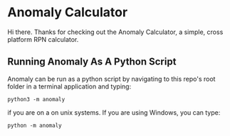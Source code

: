 # Anomaly Calculator

Hi there. Thanks for checking out the Anomaly Calculator, a simple,
cross platform RPN calculator.

## Running Anomaly As A Python Script
Anomaly can be run as a python script by navigating to this repo's root
folder in a terminal application and typing:
```
python3 -m anomaly
```
if you are on a on unix systems. If you are using Windows, you can type:
```
python -m anomaly
```
